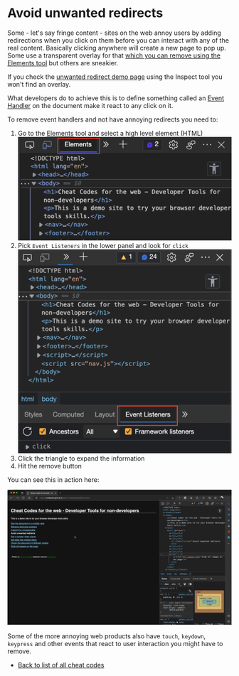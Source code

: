 # Avoid unwanted redirects

Some - let's say fringe content - sites on the web annoy users by adding redirections when you click on them before you can interact with any of the real content. Basically clicking anywhere will create a new page to pop up. Some use a transparent overlay for that [which you can remove using the Elements tool](overlays.md) but others are sneakier.

If you check the [unwanted redirect demo page](https://codepo8.github.io/web-cheatcodes/demos/redirect.html) using the Inspect tool you won't find an overlay.

What developers do to achieve this is to define something called an [Event Handler](https://developer.mozilla.org/docs/Learn/JavaScript/Building_blocks/Events) on the document make it react to any click on it.

To remove event handlers and not have annoying redirects you need to:

1. Go to the [Elements](https://docs.microsoft.com/en-us/microsoft-edge/devtools-guide-chromium/elements-tool/elements-tool) tool and select a high level element (HTML)
    ![The Elements tool in the browser developer tools](screencasts/elements-tool.png)
1. Pick `Event Listeners` in the lower panel and look for `click`
    ![Inspecting click handlers in the current document](screencasts/event-listener-click.png)
1. Click the triangle to expand the information
1. Hit the remove button

You can see this in action here:

![Screencast of removing the contextmenu event listener](screencasts/click-redirect.gif)

Some of the more annoying web products also have `touch`, `keydown`, `keypress` and other events that react to user interaction you might have to remove.

* [Back to list of all cheat codes](README.md)